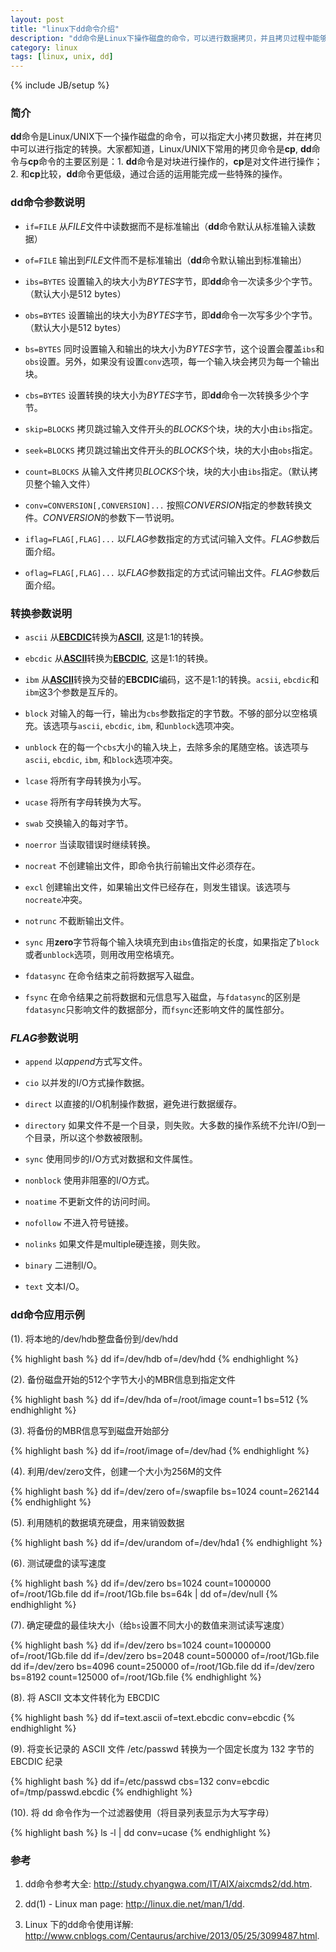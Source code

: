 ```yaml
---
layout: post
title: "linux下dd命令介绍"
description: "dd命令是Linux下操作磁盘的命令，可以进行数据拷贝，并且拷贝过程中能够进行指定的转换。"
category: linux
tags: [linux, unix, dd]
---
```

{% include JB/setup %}

### 简介

**dd**命令是Linux/UNIX下一个操作磁盘的命令，可以指定大小拷贝数据，并在拷贝中可以进行指定的转换。大家都知道，Linux/UNIX下常用的拷贝命令是**cp**, **dd**命令与**cp**命令的主要区别是：1. **dd**命令是对块进行操作的，**cp**是对文件进行操作；2. 和**cp**比较，**dd**命令更低级，通过合适的运用能完成一些特殊的操作。

### dd命令参数说明

* `if=FILE` 从*FILE*文件中读数据而不是标准输出（**dd**命令默认从标准输入读数据）

* `of=FILE` 输出到*FILE*文件而不是标准输出（**dd**命令默认输出到标准输出）

* `ibs=BYTES` 设置输入的块大小为*BYTES*字节，即**dd**命令一次读多少个字节。（默认大小是512 bytes）

* `obs=BYTES` 设置输出的块大小为*BYTES*字节，即**dd**命令一次写多少个字节。（默认大小是512 bytes）

* `bs=BYTES` 同时设置输入和输出的块大小为*BYTES*字节，这个设置会覆盖`ibs`和`obs`设置。另外，如果没有设置`conv`选项，每一个输入块会拷贝为每一个输出块。

* `cbs=BYTES` 设置转换的块大小为*BYTES*字节，即**dd**命令一次转换多少个字节。

* `skip=BLOCKS` 拷贝跳过输入文件开头的*BLOCKS*个块，块的大小由`ibs`指定。

* `seek=BLOCKS` 拷贝跳过输出文件开头的*BLOCKS*个块，块的大小由`obs`指定。

* `count=BLOCKS` 从输入文件拷贝*BLOCKS*个块，块的大小由`ibs`指定。（默认拷贝整个输入文件）

* `conv=CONVERSION[,CONVERSION]...` 按照*CONVERSION*指定的参数转换文件。*CONVERSION*的参数下一节说明。

* `iflag=FLAG[,FLAG]...` 以*FLAG*参数指定的方式试问输入文件。*FLAG*参数后面介绍。

* `oflag=FLAG[,FLAG]...` 以*FLAG*参数指定的方式试问输出文件。*FLAG*参数后面介绍。

### 转换参数说明

* `ascii` 从[**EBCDIC**](http://zh.wikipedia.org/wiki/EBCDIC)转换为[**ASCII**](http://zh.wikipedia.org/zh-cn/ASCII), 这是1:1的转换。

* `ebcdic` 从[**ASCII**](http://zh.wikipedia.org/zh-cn/ASCII)转换为[**EBCDIC**](http://zh.wikipedia.org/wiki/EBCDIC), 这是1:1的转换。

* `ibm` 从[**ASCII**](http://zh.wikipedia.org/zh-cn/ASCII)转换为交替的**EBCDIC**编码，这不是1:1的转换。`acsii`, `ebcdic`和`ibm`这3个参数是互斥的。

* `block` 对输入的每一行，输出为`cbs`参数指定的字节数。不够的部分以空格填充。该选项与`ascii`, `ebcdic`, `ibm`, 和`unblock`选项冲突。

* `unblock` 在的每一个`cbs`大小的输入块上，去除多余的尾随空格。该选项与`ascii`, `ebcdic`, `ibm`, 和`block`选项冲突。

* `lcase` 将所有字母转换为小写。

* `ucase` 将所有字母转换为大写。

* `swab` 交换输入的每对字节。

* `noerror` 当读取错误时继续转换。

* `nocreat` 不创建输出文件，即命令执行前输出文件必须存在。

* `excl` 创建输出文件，如果输出文件已经存在，则发生错误。该选项与`nocreate`冲突。

* `notrunc` 不截断输出文件。

* `sync` 用**zero**字节将每个输入块填充到由`ibs`值指定的长度，如果指定了`block`或者`unblock`选项，则用改用空格填充。

* `fdatasync` 在命令结束之前将数据写入磁盘。

* `fsync` 在命令结果之前将数据和元信息写入磁盘，与`fdatasync`的区别是`fdatasync`只影响文件的数据部分，而`fsync`还影响文件的属性部分。

### *FLAG*参数说明

* `append` 以*append*方式写文件。

* `cio` 以并发的I/O方式操作数据。

* `direct` 以直接的I/O机制操作数据，避免进行数据缓存。

* `directory` 如果文件不是一个目录，则失败。大多数的操作系统不允许I/O到一个目录，所以这个参数被限制。

* `sync` 使用同步的I/O方式对数据和文件属性。

* `nonblock` 使用非阻塞的I/O方式。

* `noatime` 不更新文件的访问时间。

* `nofollow` 不进入符号链接。

* `nolinks` 如果文件是multiple硬连接，则失败。

* `binary` 二进制I/O。

* `text` 文本I/O。

### dd命令应用示例

(1). 将本地的/dev/hdb整盘备份到/dev/hdd

{% highlight bash %}
dd if=/dev/hdb of=/dev/hdd
{% endhighlight %}

(2). 备份磁盘开始的512个字节大小的MBR信息到指定文件

{% highlight bash %}
dd if=/dev/hda of=/root/image count=1 bs=512
{% endhighlight %}

(3). 将备份的MBR信息写到磁盘开始部分

{% highlight bash %}
dd if=/root/image of=/dev/had
{% endhighlight %}

(4). 利用/dev/zero文件，创建一个大小为256M的文件

{% highlight bash %}
dd if=/dev/zero of=/swapfile bs=1024 count=262144
{% endhighlight %}

(5). 利用随机的数据填充硬盘，用来销毁数据

{% highlight bash %}
dd if=/dev/urandom of=/dev/hda1
{% endhighlight %}

(6). 测试硬盘的读写速度

{% highlight bash %}
dd if=/dev/zero bs=1024 count=1000000 of=/root/1Gb.file
dd if=/root/1Gb.file bs=64k | dd of=/dev/null
{% endhighlight %}

(7). 确定硬盘的最佳块大小（给`bs`设置不同大小的数值来测试读写速度）
	
{% highlight bash %}
dd if=/dev/zero bs=1024 count=1000000 of=/root/1Gb.file
dd if=/dev/zero bs=2048 count=500000 of=/root/1Gb.file
dd if=/dev/zero bs=4096 count=250000 of=/root/1Gb.file
dd if=/dev/zero bs=8192 count=125000 of=/root/1Gb.file
{% endhighlight %}

(8). 将 ASCII 文本文件转化为 EBCDIC

{% highlight bash %}
dd if=text.ascii of=text.ebcdic conv=ebcdic
{% endhighlight %}

(9). 将变长记录的 ASCII 文件 /etc/passwd 转换为一个固定长度为 132 字节的 EBCDIC 纪录

{% highlight bash %}
dd if=/etc/passwd cbs=132 conv=ebcdic of=/tmp/passwd.ebcdic
{% endhighlight %}

(10). 将 dd 命令作为一个过滤器使用（将目录列表显示为大写字母）

{% highlight bash %}
ls -l | dd  conv=ucase
{% endhighlight %}

### 参考

1. dd命令参考大全: <http://study.chyangwa.com/IT/AIX/aixcmds2/dd.htm>.

2. dd(1) - Linux man page: <http://linux.die.net/man/1/dd>.

3. Linux 下的dd命令使用详解: <http://www.cnblogs.com/Centaurus/archive/2013/05/25/3099487.html>.
